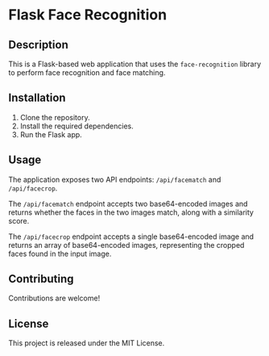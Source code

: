 # Flask Face Recognition

## Description
This is a Flask-based web application that uses the `face-recognition` library to perform face recognition and face matching.

## Installation
1. Clone the repository.
2. Install the required dependencies.
3. Run the Flask app.

## Usage
The application exposes two API endpoints: `/api/facematch` and `/api/facecrop`.

The `/api/facematch` endpoint accepts two base64-encoded images and returns whether the faces in the two images match, along with a similarity score.

The `/api/facecrop` endpoint accepts a single base64-encoded image and returns an array of base64-encoded images, representing the cropped faces found in the input image.

## Contributing
Contributions are welcome!

## License
This project is released under the MIT License.
